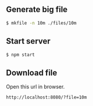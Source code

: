 ## Generate big file

```bash
$ mkfile -n 10m ./files/10m
```

## Start server

```bash
$ npm start
```

## Download file

Open this url in browser.

```
http://localhost:8080/?file=10m
```
